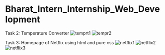 # Bharat_Intern_Internship_Web_Development

Task 2:
Temperature Converter
![temprt1](https://github.com/yp8866/Bharat_Intern_Internship_Web_Development/assets/122187543/24eff7b0-40dc-48dc-bbc1-41f2516b952d)
![tempr2](https://github.com/yp8866/Bharat_Intern_Internship_Web_Development/assets/122187543/458acf5a-2615-49d4-8548-c46f7702993f)




Task 3:
Homepage of Netflix using html and pure css
![netflix1](https://github.com/yp8866/Bharat_Intern_Internship_Web_Development/assets/122187543/0468f605-daaf-4aa5-a689-344a6a3cdc91)
![netflix2](https://github.com/yp8866/Bharat_Intern_Internship_Web_Development/assets/122187543/26886dc0-0a51-41fc-92dc-e75172fa6295)
![netflix3](https://github.com/yp8866/Bharat_Intern_Internship_Web_Development/assets/122187543/d1c2498b-6310-4d2d-a478-10b75e3a9322)


